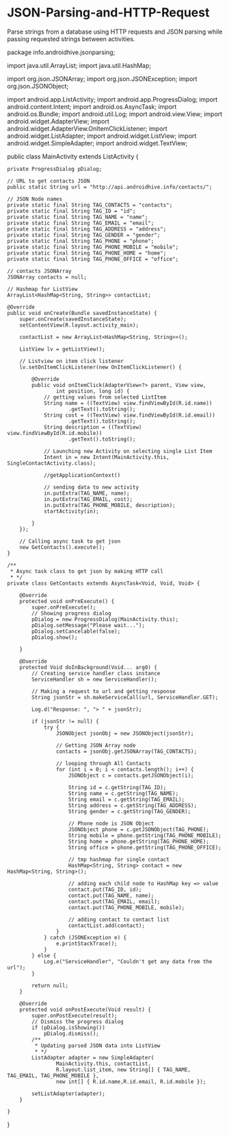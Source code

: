 JSON-Parsing-and-HTTP-Request
=============================

Parse strings from a database using HTTP requests and JSON parsing while passing requested strings between activities.


package info.androidhive.jsonparsing;

import java.util.ArrayList;
import java.util.HashMap;

import org.json.JSONArray;
import org.json.JSONException;
import org.json.JSONObject;

import android.app.ListActivity;
import android.app.ProgressDialog;
import android.content.Intent;
import android.os.AsyncTask;
import android.os.Bundle;
import android.util.Log;
import android.view.View;
import android.widget.AdapterView;
import android.widget.AdapterView.OnItemClickListener;
import android.widget.ListAdapter;
import android.widget.ListView;
import android.widget.SimpleAdapter;
import android.widget.TextView;

public class MainActivity extends ListActivity {

	private ProgressDialog pDialog;

	// URL to get contacts JSON
	public static String url = "http://api.androidhive.info/contacts/";

	// JSON Node names
	private static final String TAG_CONTACTS = "contacts";
	private static final String TAG_ID = "id";
	private static final String TAG_NAME = "name";
	private static final String TAG_EMAIL = "email";
	private static final String TAG_ADDRESS = "address";
	private static final String TAG_GENDER = "gender";
	private static final String TAG_PHONE = "phone";
	private static final String TAG_PHONE_MOBILE = "mobile";
	private static final String TAG_PHONE_HOME = "home";
	private static final String TAG_PHONE_OFFICE = "office";

	// contacts JSONArray
	JSONArray contacts = null;

	// Hashmap for ListView
	ArrayList<HashMap<String, String>> contactList;

	@Override
	public void onCreate(Bundle savedInstanceState) {
		super.onCreate(savedInstanceState);
		setContentView(R.layout.activity_main);

		contactList = new ArrayList<HashMap<String, String>>();

		ListView lv = getListView();

		// Listview on item click listener
		lv.setOnItemClickListener(new OnItemClickListener() {

			@Override
			public void onItemClick(AdapterView<?> parent, View view,
					int position, long id) {
				// getting values from selected ListItem
				String name = ((TextView) view.findViewById(R.id.name))
						.getText().toString();
				String cost = ((TextView) view.findViewById(R.id.email))
						.getText().toString();
				String description = ((TextView) view.findViewById(R.id.mobile))
						.getText().toString();

				// Launching new Activity on selecting single List Item
				Intent in = new Intent(MainActivity.this, SingleContactActivity.class);
				
				//getApplicationContext()
				
				// sending data to new activity
				in.putExtra(TAG_NAME, name);
				in.putExtra(TAG_EMAIL, cost);
				in.putExtra(TAG_PHONE_MOBILE, description);
				startActivity(in);

			}
		});

		// Calling async task to get json
		new GetContacts().execute();
	}

	/**
	 * Async task class to get json by making HTTP call
	 * */
	private class GetContacts extends AsyncTask<Void, Void, Void> {

		@Override
		protected void onPreExecute() {
			super.onPreExecute();
			// Showing progress dialog
			pDialog = new ProgressDialog(MainActivity.this);
			pDialog.setMessage("Please wait...");
			pDialog.setCancelable(false);
			pDialog.show();

		}

		@Override
		protected Void doInBackground(Void... arg0) {
			// Creating service handler class instance
			ServiceHandler sh = new ServiceHandler();

			// Making a request to url and getting response
			String jsonStr = sh.makeServiceCall(url, ServiceHandler.GET);

			Log.d("Response: ", "> " + jsonStr);

			if (jsonStr != null) {
				try {
					JSONObject jsonObj = new JSONObject(jsonStr);
					
					// Getting JSON Array node
					contacts = jsonObj.getJSONArray(TAG_CONTACTS);

					// looping through All Contacts
					for (int i = 0; i < contacts.length(); i++) {
						JSONObject c = contacts.getJSONObject(i);
						
						String id = c.getString(TAG_ID);
						String name = c.getString(TAG_NAME);
						String email = c.getString(TAG_EMAIL);
						String address = c.getString(TAG_ADDRESS);
						String gender = c.getString(TAG_GENDER);

						// Phone node is JSON Object
						JSONObject phone = c.getJSONObject(TAG_PHONE);
						String mobile = phone.getString(TAG_PHONE_MOBILE);
						String home = phone.getString(TAG_PHONE_HOME);
						String office = phone.getString(TAG_PHONE_OFFICE);

						// tmp hashmap for single contact
						HashMap<String, String> contact = new HashMap<String, String>();

						// adding each child node to HashMap key => value
						contact.put(TAG_ID, id);
						contact.put(TAG_NAME, name);
						contact.put(TAG_EMAIL, email);
						contact.put(TAG_PHONE_MOBILE, mobile);

						// adding contact to contact list
						contactList.add(contact);
					}
				} catch (JSONException e) {
					e.printStackTrace();
				}
			} else {
				Log.e("ServiceHandler", "Couldn't get any data from the url");
			}

			return null;
		}

		@Override
		protected void onPostExecute(Void result) {
			super.onPostExecute(result);
			// Dismiss the progress dialog
			if (pDialog.isShowing())
				pDialog.dismiss();
			/**
			 * Updating parsed JSON data into ListView
			 * */
			ListAdapter adapter = new SimpleAdapter(
					MainActivity.this, contactList,
					R.layout.list_item, new String[] { TAG_NAME, TAG_EMAIL, TAG_PHONE_MOBILE }, 
					new int[] { R.id.name,R.id.email, R.id.mobile });

			setListAdapter(adapter);
		}

	}

}
